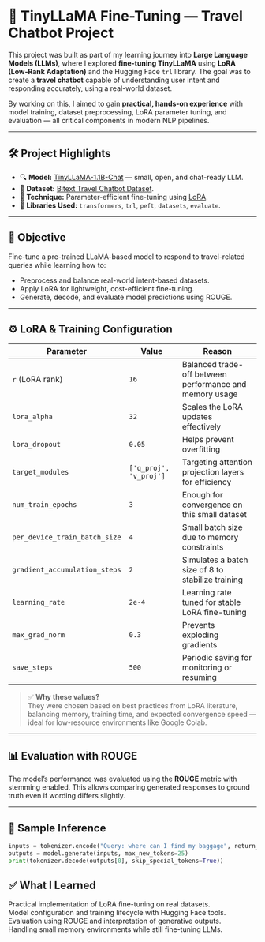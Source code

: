 # 🦙 TinyLLaMA Fine-Tuning — Travel Chatbot Project

This project was built as part of my learning journey into **Large Language Models (LLMs)**, where I explored **fine-tuning TinyLLaMA** using **LoRA (Low-Rank Adaptation)** and the Hugging Face `trl` library. The goal was to create a **travel chatbot** capable of understanding user intent and responding accurately, using a real-world dataset.

By working on this, I aimed to gain **practical, hands-on experience** with model training, dataset preprocessing, LoRA parameter tuning, and evaluation — all critical components in modern NLP pipelines.

---

## 🛠️ Project Highlights

- 🔍 **Model:** [TinyLLaMA-1.1B-Chat](https://huggingface.co/TinyLlama/TinyLlama-1.1B-Chat-v0.1) — small, open, and chat-ready LLM.
- 🧾 **Dataset:** [Bitext Travel Chatbot Dataset](https://huggingface.co/datasets/bitext/Bitext-travel-llm-chatbot-training-dataset).
- 🧪 **Technique:** Parameter-efficient fine-tuning using [LoRA](https://arxiv.org/abs/2106.09685).
- 🧰 **Libraries Used:** `transformers`, `trl`, `peft`, `datasets`, `evaluate`.

---

## 🎯 Objective

Fine-tune a pre-trained LLaMA-based model to respond to travel-related queries while learning how to:

- Preprocess and balance real-world intent-based datasets.
- Apply LoRA for lightweight, cost-efficient fine-tuning.
- Generate, decode, and evaluate model predictions using ROUGE.

---

## ⚙️ LoRA & Training Configuration

| Parameter                        | Value         | Reason                                                                 |
|----------------------------------|---------------|------------------------------------------------------------------------|
| `r` (LoRA rank)                  | `16`          | Balanced trade-off between performance and memory usage                |
| `lora_alpha`                    | `32`          | Scales the LoRA updates effectively                                     |
| `lora_dropout`                 | `0.05`        | Helps prevent overfitting                                                |
| `target_modules`               | `['q_proj', 'v_proj']` | Targeting attention projection layers for efficiency            |
| `num_train_epochs`             | `3`           | Enough for convergence on this small dataset                          |
| `per_device_train_batch_size`  | `4`           | Small batch size due to memory constraints                            |
| `gradient_accumulation_steps`  | `2`           | Simulates a batch size of 8 to stabilize training                     |
| `learning_rate`                | `2e-4`        | Learning rate tuned for stable LoRA fine-tuning                       |
| `max_grad_norm`                | `0.3`         | Prevents exploding gradients                                          |
| `save_steps`                   | `500`         | Periodic saving for monitoring or resuming                            |

> ✅ **Why these values?**  
They were chosen based on best practices from LoRA literature, balancing memory, training time, and expected convergence speed — ideal for low-resource environments like Google Colab.

---

## 📊 Evaluation with ROUGE

The model’s performance was evaluated using the **ROUGE** metric with stemming enabled. This allows comparing generated responses to ground truth even if wording differs slightly.

---

## 🧪 Sample Inference

```python
inputs = tokenizer.encode("Query: where can I find my baggage", return_tensors="pt")
outputs = model.generate(inputs, max_new_tokens=25)
print(tokenizer.decode(outputs[0], skip_special_tokens=True))

```
## ✅ What I Learned
Practical implementation of LoRA fine-tuning on real datasets.  
Model configuration and training lifecycle with Hugging Face tools.  
Evaluation using ROUGE and interpretation of generative outputs.  
Handling small memory environments while still fine-tuning LLMs.  


